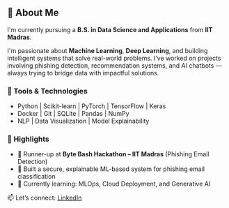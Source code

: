 ## 👋 About Me

I'm currently pursuing a **B.S. in Data Science and Applications** from **IIT Madras**.

I'm passionate about **Machine Learning**, **Deep Learning**, and building intelligent systems that solve real-world problems. I’ve worked on projects involving phishing detection, recommendation systems, and AI chatbots — always trying to bridge data with impactful solutions.

### 🔧 Tools & Technologies
- Python | Scikit-learn | PyTorch | TensorFlow | Keras
- Docker | Git | SQLite | Pandas | NumPy
- NLP | Data Visualization | Model Explainability

### 🚀 Highlights
- 🥈 Runner-up at **Byte Bash Hackathon – IIT Madras** (Phishing Email Detection)
- 🤖 Built a secure, explainable ML-based system for phishing email classification
- 🎯 Currently learning: MLOps, Cloud Deployment, and Generative AI

📫 Let’s connect: [LinkedIn](https://www.linkedin.com/in/saurabh-yadav-6zd)
